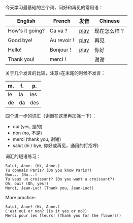 今天学习最基础的三个词，问好和再见的常用语：

| English         | French      | 发音                                                                                          | Chinese |
|-----------------|-------------|---------------------------------------------------------------------------------------------|---------|
| How's it going? | Ca va ?     | [play](https://sounds.babbel.com/v1.0.0/sounds/b2b1946aa88541a3b1207e88ad595db7/normal.mp3) | 现在怎么样？  |
| Good bye!       | Au revoir ! | [play](https://sounds.babbel.com/v1.0.0/sounds/a3128cad706a492aadcb3c867926deed/normal.mp3)                                                                                            | 再见      |
| Hello!          | Bonjour !   | [play](https://sounds.babbel.com/v1.0.0/sounds/bf697f79bf6f42488fa4fbc38b43f6b5/normal.mp3)                                                                                            | 你好      |
| Thank you!      | merci !     |                                                                                             | 谢谢      |

关于几个发言的比较，注意`s`在末尾的时候不发言：

| m. | f. | p.  |
|----|----|-----|
| le | la | les |
| de | da | des |

四个进一步的词汇（谢谢在这里再加强一下）：

- oui (yes, 是的)
- non (no, 不是)
- merci (thank you, 谢谢)
- salut (hi / bye, 你好或再见，通用的打招呼)

词汇的短语练习：

```
Salut, Anne. (Hi, Anne.)
Tu connais Paris? (Do you know Paris?)
Non... (No...)
Tu veux un croissant? (Do you want a croissant?)
Oh, oui! (Oh, yes!)
Merci, Jean-Luc! (Thank you, Jean-Luc!)
```

More practice:
```
Salut, Anne! (Hi, Anne.)
C'est oui or non? (Is it yes or no?)
Merci pour les fleurs! (Thank you for the flowers!)
